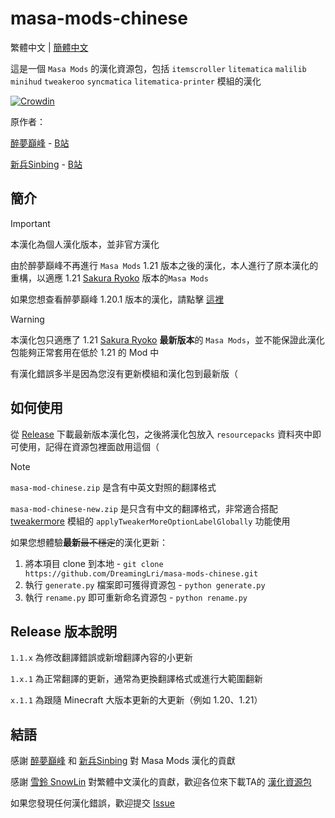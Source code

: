 # masa-mods-chinese

繁體中文 | [簡體中文](https://github.com/DreamingLri/masa-mods-chinese/blob/1.21/README.md)

這是一個 `Masa Mods` 的漢化資源包，包括 `itemscroller` `litematica` `malilib` `minihud` `tweakeroo` `syncmatica` `litematica-printer` 模組的漢化

[![Crowdin](https://badges.crowdin.net/masa-mod-chinese/localized.svg)](https://crowdin.com)

原作者：

[醉夢巔峰](mailto:893136473@qq.com) - [B站](https://space.bilibili.com/13205801) 

[新兵Sinbing](https://github.com/Sinbing) - [B站](https://space.bilibili.com/1446187)

## 簡介

> [!IMPORTANT]
> 本漢化為個人漢化版本，並非官方漢化

由於醉夢巔峰不再進行 `Masa Mods` 1.21 版本之後的漢化，本人進行了原本漢化的重構，以適應 1.21 [Sakura Ryoko](https://github.com/sakura-ryoko) 版本的`Masa Mods`

如果您想查看醉夢巔峰 1.20.1 版本的漢化，請點擊 [這裡](https://github.com/DreamingLri/masa-mods-chinese/tree/1.20)

> [!WARNING]  
> 本漢化包只適應了 1.21 [Sakura Ryoko](https://github.com/sakura-ryoko) **最新版本**的 `Masa Mods`，並不能保證此漢化包能夠正常套用在低於 1.21 的 Mod 中
> 
> 有漢化錯誤多半是因為您沒有更新模組和漢化包到最新版（

## 如何使用

從 [Release](https://github.com/DreamingLri/masa-mods-chinese/releases) 下載最新版本漢化包，之後將漢化包放入 `resourcepacks` 資料夾中即可使用，記得在資源包裡面啟用這個（

> [!NOTE]
> `masa-mod-chinese.zip` 是含有中英文對照的翻譯格式
>
> `masa-mod-chinese-new.zip` 是只含有中文的翻譯格式，非常適合搭配 [tweakermore](https://github.com/Fallen-Breath/tweakermore) 模組的 `applyTweakerMoreOptionLabelGlobally` 功能使用

如果您想體驗**最新**~~最不穩定~~的漢化更新：

1. 將本項目 clone 到本地 - `git clone https://github.com/DreamingLri/masa-mods-chinese.git`
2. 執行 `generate.py` 檔案即可獲得資源包 - `python generate.py`
3. 執行 `rename.py` 即可重新命名資源包 - `python rename.py`

## Release 版本說明

`1.1.x` 為修改翻譯錯誤或新增翻譯內容的小更新

`1.x.1` 為正常翻譯的更新，通常為更換翻譯格式或進行大範圍翻新

`x.1.1` 為跟隨 Minecraft 大版本更新的大更新（例如 1.20、1.21）

## 結語

感謝 [醉夢巔峰](mailto:893136473@qq.com) 和 [新兵Sinbing](https://github.com/Sinbing) 對 Masa Mods 漢化的貢獻

感謝 [雪鈴 SnowLin](https://github.com/snowlinouo) 對繁體中文漢化的貢獻，歡迎各位來下載TA的 [漢化資源包](https://modrinth.com/resourcepack/masa-family-bucket-translationpack)

如果您發現任何漢化錯誤，歡迎提交 [Issue](https://github.com/DreamingLri/masa-mods-chinese/issues/new)